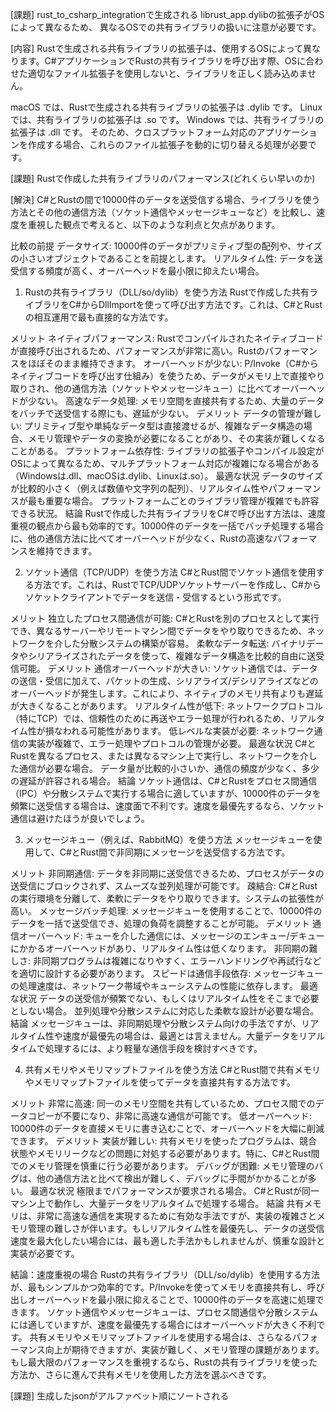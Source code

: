 [課題]
rust_to_csharp_integrationで生成される librust_app.dylibの拡張子がOSによって異なるため、
異なるOSでの共有ライブラリの扱いに注意が必要です。

[内容]
Rustで生成される共有ライブラリの拡張子は、使用するOSによって異なります。C#アプリケーションでRustの共有ライブラリを呼び出す際、OSに合わせた適切なファイル拡張子を使用しないと、ライブラリを正しく読み込めません。

macOS では、Rustで生成される共有ライブラリの拡張子は .dylib です。
Linux では、共有ライブラリの拡張子は .so です。
Windows では、共有ライブラリの拡張子は .dll です。
そのため、クロスプラットフォーム対応のアプリケーションを作成する場合、これらのファイル拡張子を動的に切り替える処理が必要です。

[課題]
Rustで作成した共有ライブラリのパフォーマンス(どれくらい早いのか)

[解決]
C#とRustの間で10000件のデータを送受信する場合、ライブラリを使う方法とその他の通信方法（ソケット通信やメッセージキューなど）を比較し、速度を重視した観点で考えると、以下のような利点と欠点があります。

比較の前提
データサイズ: 10000件のデータがプリミティブ型の配列や、サイズの小さいオブジェクトであることを前提とします。
リアルタイム性: データを送受信する頻度が高く、オーバーヘッドを最小限に抑えたい場合。
1. Rustの共有ライブラリ（DLL/so/dylib）を使う方法
Rustで作成した共有ライブラリをC#からDllImportを使って呼び出す方法です。これは、C#とRustの相互運用で最も直接的な方法です。

メリット
ネイティブパフォーマンス: Rustでコンパイルされたネイティブコードが直接呼び出されるため、パフォーマンスが非常に高い。Rustのパフォーマンスをほぼそのまま維持できます。
オーバーヘッドが少ない: P/Invoke（C#からネイティブコードを呼び出す仕組み）を使うため、データがメモリ上で直接やり取りされ、他の通信方法（ソケットやメッセージキュー）に比べてオーバーヘッドが少ない。
高速なデータ処理: メモリ空間を直接共有するため、大量のデータをバッチで送受信する際にも、遅延が少ない。
デメリット
データの管理が難しい: プリミティブ型や単純なデータ型は直接渡せるが、複雑なデータ構造の場合、メモリ管理やデータの変換が必要になることがあり、その実装が難しくなることがある。
プラットフォーム依存性: ライブラリの拡張子やコンパイル設定がOSによって異なるため、マルチプラットフォーム対応が複雑になる場合がある（Windowsは.dll、macOSは.dylib、Linuxは.so）。
最適な状況
データのサイズが比較的小さく（例えば数値や文字列の配列）、リアルタイム性やパフォーマンスが最も重要な場合。
プラットフォームごとのライブラリ管理が複雑でも許容できる状況。
結論
Rustで作成した共有ライブラリをC#で呼び出す方法は、速度重視の観点から最も効率的です。10000件のデータを一括でバッチ処理する場合に、他の通信方法に比べてオーバーヘッドが少なく、Rustの高速なパフォーマンスを維持できます。

2. ソケット通信（TCP/UDP）を使う方法
C#とRust間でソケット通信を使用する方法です。これは、RustでTCP/UDPソケットサーバーを作成し、C#からソケットクライアントでデータを送信・受信するという形式です。

メリット
独立したプロセス間通信が可能: C#とRustを別のプロセスとして実行でき、異なるサーバーやリモートマシン間でデータをやり取りできるため、ネットワークを介した分散システムの構築が容易。
柔軟なデータ転送: バイナリデータやシリアライズされたデータを使って、複雑なデータ構造を比較的自由に送受信可能。
デメリット
通信オーバーヘッドが大きい: ソケット通信では、データの送信・受信に加えて、パケットの生成、シリアライズ/デシリアライズなどのオーバーヘッドが発生します。これにより、ネイティブのメモリ共有よりも遅延が大きくなることがあります。
リアルタイム性が低下: ネットワークプロトコル（特にTCP）では、信頼性のために再送やエラー処理が行われるため、リアルタイム性が損なわれる可能性があります。
低レベルな実装が必要: ネットワーク通信の実装が複雑で、エラー処理やプロトコルの管理が必要。
最適な状況
C#とRustを異なるプロセス、または異なるマシン上で実行し、ネットワークを介した通信が必要な場合。
データ量が比較的小さいか、通信の頻度が少なく、多少の遅延が許容される場合。
結論
ソケット通信は、C#とRustをプロセス間通信（IPC）や分散システムで実行する場合に適していますが、10000件のデータを頻繁に送受信する場合は、速度面で不利です。速度を最優先するなら、ソケット通信は避けたほうが良いでしょう。

3. メッセージキュー（例えば、RabbitMQ）を使う方法
メッセージキューを使用して、C#とRust間で非同期にメッセージを送受信する方法です。

メリット
非同期通信: データを非同期に送受信できるため、プロセスがデータの送受信にブロックされず、スムーズな並列処理が可能です。
疎結合: C#とRustの実行環境を分離して、柔軟にデータをやり取りできます。システムの拡張性が高い。
メッセージバッチ処理: メッセージキューを使用することで、10000件のデータを一括で送受信でき、処理の負荷を調整することが可能。
デメリット
通信オーバーヘッド: キューを介した通信には、メッセージのエンキュー/デキューにかかるオーバーヘッドがあり、リアルタイム性は低くなります。
非同期の難しさ: 非同期プログラムは複雑になりやすく、エラーハンドリングや再試行などを適切に設計する必要があります。
スピードは通信手段依存: メッセージキューの処理速度は、ネットワーク帯域やキューシステムの性能に依存します。
最適な状況
データの送受信が頻繁でない、もしくはリアルタイム性をそこまで必要としない場合。
並列処理や分散システムに対応した柔軟な設計が必要な場合。
結論
メッセージキューは、非同期処理や分散システム向けの手法ですが、リアルタイム性や速度が最優先の場合は、最適とは言えません。大量データをリアルタイムで処理するには、より軽量な通信手段を検討すべきです。

4. 共有メモリやメモリマップトファイルを使う方法
C#とRust間で共有メモリやメモリマップトファイルを使ってデータを直接共有する方法です。

メリット
非常に高速: 同一のメモリ空間を共有しているため、プロセス間でのデータコピーが不要になり、非常に高速な通信が可能です。
低オーバーヘッド: 10000件のデータを直接メモリに書き込むことで、オーバーヘッドを大幅に削減できます。
デメリット
実装が難しい: 共有メモリを使ったプログラムは、競合状態やメモリリークなどの問題に対処する必要があります。特に、C#とRust間でのメモリ管理を慎重に行う必要があります。
デバッグが困難: メモリ管理のバグは、他の通信方法と比べて検出が難しく、デバッグに手間がかかることが多い。
最適な状況
極限までパフォーマンスが要求される場合。
C#とRustが同一マシン上で動作し、大量データをリアルタイムで処理する場合。
結論
共有メモリは、非常に高速な通信を実現するために有効な手法ですが、実装の複雑さとメモリ管理の難しさが伴います。もしリアルタイム性を最優先し、データの送受信速度を最大化したい場合には、最も適した手法かもしれませんが、慎重な設計と実装が必要です。

結論：速度重視の場合
Rustの共有ライブラリ（DLL/so/dylib）を使用する方法が、最もシンプルかつ効率的です。P/Invokeを使ってメモリを直接共有し、呼び出しオーバーヘッドを最小限に抑えることで、10000件のデータを高速に処理できます。
ソケット通信やメッセージキューは、プロセス間通信や分散システムには適していますが、速度を最優先する場合にはオーバーヘッドが大きく不利です。
共有メモリやメモリマップトファイルを使用する場合は、さらなるパフォーマンス向上が期待できますが、実装が難しく、メモリ管理の課題があります。
もし最大限のパフォーマンスを重視するなら、Rustの共有ライブラリを使った方法か、さらに進んで共有メモリを使用した方法を選ぶべきです。

[課題]
生成したjsonがアルファベット順にソートされる
